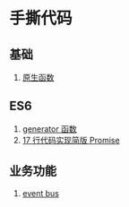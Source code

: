 # 手撕代码

## 基础

1. [原生函数](/articles/手写代码/code/nativeFn.js)

## ES6

1. [generator 函数](/articles/手写代码/code/generator.js)
2. [17 行代码实现简版 Promise](/articles/js相关/Promise/Promise详解.md)

## 业务功能

1. [event bus](/articles/手写代码/code/eventBus.js)
